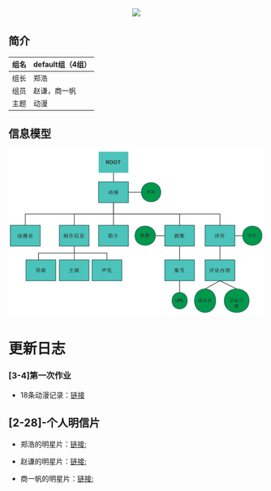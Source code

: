  <div align=center><img  src="./图床/小组logo.png"/></div>

## 简介

| 组名 | default组（4组） |
| ---- | ---------------- |
| 组长 | 郑浩             |
| 组员 | 赵谦，商一帆     |
| 主题 | 动漫             |

## 信息模型
![信息模型](./图床/信息模型.png)

# 更新日志

### [3-4]第一次作业

* 18条动漫记录：[链接](./3-4第一次作业/homework1.xml)

## [2-28]-个人明信片

* 郑浩的明星片：[链接](./2-28小组明信片/zhenghao.xml);

* 赵谦的明星片：[链接]();

* 商一帆的明星片：[链接]();

  



